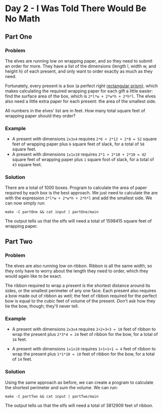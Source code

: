 # Day 2 - I Was Told There Would Be No Math

## Part One

### Problem

The elves are running low on wrapping paper, and so they need to submit an order
for more. They have a list of the dimensions (length l, width w, and height h)
of each present, and only want to order exactly as much as they need.

Fortunately, every present is a box (a perfect right
[rectangular prism](https://en.wikipedia.org/wiki/Cuboid#Rectangular_cuboid)),
which makes calculating the required wrapping paper for each gift a little
easier: find the surface area of the box, which is `2*l*w + 2*w*h + 2*h*l`. The
elves also need a little extra paper for each present: the area of the smallest
side.

All numbers in the elves' list are in feet. How many total square feet of
wrapping paper should they order?

### Example

- A present with dimensions `2x3x4` requires `2*6 + 2*12 + 2*8 = 52` square feet
of wrapping paper plus `6` square feet of slack, for a total of `58` square
feet.
- A present with dimensions `1x1x10` requires `2*1 + 2*10 + 2*10 = 42` square
feet of wrapping paper plus `1` square foot of slack, for a total of `43` square
feet.

### Solution

There are a total of 1000 boxes. Program to calculate the area of paper required
by each box is the best approach. We just need to calculate the are with the
expression `2*l*w + 2*w*h + 2*h*l` and add the smallest side. We can now simply
run:

```make -C partOne && cat input | partOne/main```

The output tells us that the elfs will need a total of 1598415 square feet of
wrapping paper.

## Part Two

### Problem

The elves are also running low on ribbon. Ribbon is all the same width, so they
only have to worry about the length they need to order, which they would again
like to be exact.

The ribbon required to wrap a present is the shortest distance around its sides,
or the smallest perimeter of any one face. Each present also requires a bow made
out of ribbon as well; the feet of ribbon required for the perfect bow is equal
to the cubic feet of volume of the present. Don't ask how they tie the bow,
though; they'll never tell.

### Example

- A present with dimensions `2x3x4` requires `2+2+3+3 = 10` feet of ribbon to
wrap the present plus `2*3*4 = 24` feet of ribbon for the bow, for a total of
`34` feet.

- A present with dimensions `1x1x10` requires `1+1+1+1 = 4` feet of ribbon to
wrap the present plus `1*1*10 = 10` feet of ribbon for the bow, for a total of
`14` feet.

### Solution

Using the same approach as before, we can create a program to calculate the
shortest perimeter and sum the volume. We can run:

```make -C partTwo && cat input | partTwo/main```

The output tells us that the elfs will need a total of 3812909 feet of ribbon.
